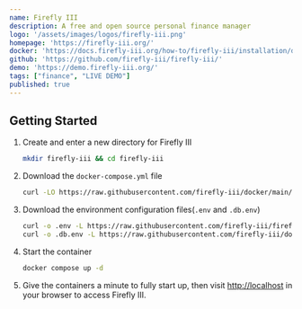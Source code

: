```yaml
---
name: Firefly III
description: A free and open source personal finance manager
logo: '/assets/images/logos/firefly-iii.png'
homepage: 'https://firefly-iii.org/'
docker: 'https://docs.firefly-iii.org/how-to/firefly-iii/installation/docker/'
github: 'https://github.com/firefly-iii/firefly-iii/'
demo: 'https://demo.firefly-iii.org/'
tags: ["finance", "LIVE DEMO"]
published: true
---
```


## Getting Started

1. Create and enter a new directory for Firefly III
    ```bash
    mkdir firefly-iii && cd firefly-iii
    ```
2. Download the `docker-compose.yml` file
    ```bash
    curl -LO https://raw.githubusercontent.com/firefly-iii/docker/main/docker-compose.yml
    ```
3. Download the environment configuration files(`.env` and `.db.env`)
    ```bash
    curl -o .env -L https://raw.githubusercontent.com/firefly-iii/firefly-iii/main/.env.example
    curl -o .db.env -L https://raw.githubusercontent.com/firefly-iii/docker/main/database.env
    ```
4. Start the container
    ```bash
    docker compose up -d
    ```
5. Give the containers a minute to fully start up, then visit [http://localhost](http://localhost) in your browser to access Firefly III.
